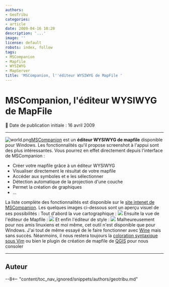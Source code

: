 ```yaml
---
authors:
- GeoTribu
categories:
- article
date: 2009-04-16 10:20
description: '...'
image: ''
license: default
robots: index, follow
tags:
- MSCompanion
- Mapfile
- WYSIWYG
- MapServer
title: 'MSCompanion, l''éditeur WYSIWYG de MapFile '
---
```


# MSCompanion, l'éditeur WYSIWYG de MapFile


:calendar: Date de publication initiale : 16 avril 2009


----

![world.png](/sites/default/files/Tuto/img/Blog/world.png)[MSCompanion](http://code.google.com/p/mscompanion/) est un **éditeur WYSIWYG de mapfile** disponible pour Windows. Les fonctionnalités qu'il propose screenshot à l'appui sont des plus intéressantes. Vous pourrez en effet directement depuis l'interface de MSCompanion :


* Créer votre mapfile grâce à un éditeur WYSIWYG
* Visualiser directement le résultat de votre mapfile
* Accéder aux symboles et e les sélectionner
* Détection automatique de la projection d'une couche
* Permet la création de graphiques
* ...


La liste complète des fonctionnalités est disponible sur le [site intenet de MSCompanion](http://code.google.com/p/mscompanion/#Features). Les quelques images ci-dessous sont un aperçu visuel de ses possibilités : Tout d'abord la vue cartographique : ![](/sites/default/files/Tuto/img/Blog/MSCompanion/screenshot1.jpg) Ensuite la vue de l'éditeur de Mapfile : ![](/sites/default/files/Tuto/img/Blog/MSCompanion/screenshot2.jpg) Et enfin l'éditeur de style : ![](/sites/default/files/Tuto/img/Blog/MSCompanion/style.jpg) Malheureusement pour nos amis linuxiens et moi même, cet outil n'est disponible que pour Windows. J'ai tout de même essayé de le faire fonctionner avec [Wine](http://www.winehq.org/) mais sans succès. Néanmoins, il nous restera toujours la [coloration syntaxique sous Vim](http://mapserver.org/development/editing/vim.html) ou bien le plugin de création de mapfile de [QGIS](http://www.qgis.org/) pour nous consoler




----

## Auteur

--8<-- "content/toc_nav_ignored/snippets/authors/geotribu.md"
